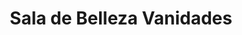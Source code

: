 ---
title: "Sala de Belleza Vanidades"
url: /chinandega/sala-de-belleza-vanidades/
shop: Kosmetik
---
